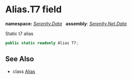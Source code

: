 # Alias.T7 field
**namespace:** *[Serenity.Data](../../README.md#serenity.data-namespace)*   **assembly**: *[Serenity.Net.Data](../../README.md)*

Static t7 alias

```csharp
public static readonly Alias T7;
```

## See Also

* class [Alias](../Alias.md)